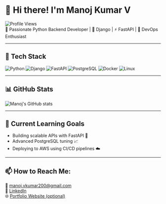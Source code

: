 # 👋 Hi there! I'm Manoj Kumar V

![Profile Views](https://komarev.com/ghpvc/?username=manojv200&color=blue)  
🎯 Passionate Python Backend Developer | 🐍 Django | ⚡ FastAPI | 🚀 DevOps Enthusiast  

---

## 🧰 Tech Stack
![Python](https://img.shields.io/badge/Python-3776AB?style=flat-square&logo=python&logoColor=white)
![Django](https://img.shields.io/badge/Django-092E20?style=flat-square&logo=django&logoColor=white)
![FastAPI](https://img.shields.io/badge/FastAPI-009688?style=flat-square&logo=fastapi&logoColor=white)
![PostgreSQL](https://img.shields.io/badge/PostgreSQL-336791?style=flat-square&logo=postgresql&logoColor=white)
![Docker](https://img.shields.io/badge/Docker-2496ED?style=flat-square&logo=docker&logoColor=white)
![Linux](https://img.shields.io/badge/Linux-FCC624?style=flat-square&logo=linux&logoColor=black)

---

## 📊 GitHub Stats
![Manoj's GitHub stats](https://github-readme-stats.vercel.app/api?username=manojv200&show_icons=true&theme=radical)

---

## 🌱 Current Learning Goals
- Building scalable APIs with FastAPI 🚀  
- Advanced PostgreSQL tuning 📈  
- Deploying to AWS using CI/CD pipelines ☁️  

---

## 📫 How to Reach Me:
📧 manoj.vkumar200@gmail.com  
🔗 [LinkedIn](https://linkedin.com/in/manoj-kumar-v-7b7914224)  
🌐 [Portfolio Website (optional)](#)


